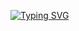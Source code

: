 [![Typing SVG](https://readme-typing-svg.demolab.com?font=Fira+Code&pause=1000&random=false&width=555&lines=+Hi%2C+I%E2%80%99m+Deya+Aldeen+Al-Bettar;I'm+Computer+Engineering;%F0%9F%93%AB+reach+me+send+email+to+albettardeaa%40gmail.com)](https://git.io/typing-svg)
